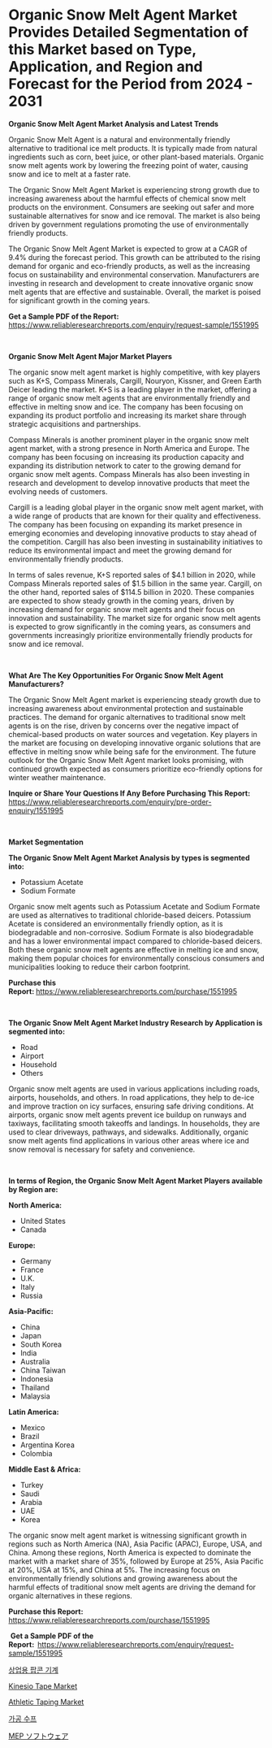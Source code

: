 <p><h1>Organic Snow Melt Agent Market Provides Detailed Segmentation of this Market based on Type, Application, and Region and Forecast for the Period from 2024 - 2031</h1></p><p><strong>Organic Snow Melt Agent Market Analysis and Latest Trends</strong></p>
<p><p>Organic Snow Melt Agent is a natural and environmentally friendly alternative to traditional ice melt products. It is typically made from natural ingredients such as corn, beet juice, or other plant-based materials. Organic snow melt agents work by lowering the freezing point of water, causing snow and ice to melt at a faster rate.</p><p>The Organic Snow Melt Agent Market is experiencing strong growth due to increasing awareness about the harmful effects of chemical snow melt products on the environment. Consumers are seeking out safer and more sustainable alternatives for snow and ice removal. The market is also being driven by government regulations promoting the use of environmentally friendly products.</p><p>The Organic Snow Melt Agent Market is expected to grow at a CAGR of 9.4% during the forecast period. This growth can be attributed to the rising demand for organic and eco-friendly products, as well as the increasing focus on sustainability and environmental conservation. Manufacturers are investing in research and development to create innovative organic snow melt agents that are effective and sustainable. Overall, the market is poised for significant growth in the coming years.</p></p>
<p><strong>Get a Sample PDF of the Report:&nbsp;</strong> <a href="https://www.reliableresearchreports.com/enquiry/request-sample/1551995">https://www.reliableresearchreports.com/enquiry/request-sample/1551995</a></p>
<p>&nbsp;</p>
<p><strong>Organic Snow Melt Agent Major Market Players</strong></p>
<p><p>The organic snow melt agent market is highly competitive, with key players such as K+S, Compass Minerals, Cargill, Nouryon, Kissner, and Green Earth Deicer leading the market. K+S is a leading player in the market, offering a range of organic snow melt agents that are environmentally friendly and effective in melting snow and ice. The company has been focusing on expanding its product portfolio and increasing its market share through strategic acquisitions and partnerships.</p><p>Compass Minerals is another prominent player in the organic snow melt agent market, with a strong presence in North America and Europe. The company has been focusing on increasing its production capacity and expanding its distribution network to cater to the growing demand for organic snow melt agents. Compass Minerals has also been investing in research and development to develop innovative products that meet the evolving needs of customers.</p><p>Cargill is a leading global player in the organic snow melt agent market, with a wide range of products that are known for their quality and effectiveness. The company has been focusing on expanding its market presence in emerging economies and developing innovative products to stay ahead of the competition. Cargill has also been investing in sustainability initiatives to reduce its environmental impact and meet the growing demand for environmentally friendly products.</p><p>In terms of sales revenue, K+S reported sales of $4.1 billion in 2020, while Compass Minerals reported sales of $1.5 billion in the same year. Cargill, on the other hand, reported sales of $114.5 billion in 2020. These companies are expected to show steady growth in the coming years, driven by increasing demand for organic snow melt agents and their focus on innovation and sustainability. The market size for organic snow melt agents is expected to grow significantly in the coming years, as consumers and governments increasingly prioritize environmentally friendly products for snow and ice removal.</p></p>
<p>&nbsp;</p>
<p><strong>What Are The Key Opportunities For Organic Snow Melt Agent Manufacturers?</strong></p>
<p><p>The Organic Snow Melt Agent market is experiencing steady growth due to increasing awareness about environmental protection and sustainable practices. The demand for organic alternatives to traditional snow melt agents is on the rise, driven by concerns over the negative impact of chemical-based products on water sources and vegetation. Key players in the market are focusing on developing innovative organic solutions that are effective in melting snow while being safe for the environment. The future outlook for the Organic Snow Melt Agent market looks promising, with continued growth expected as consumers prioritize eco-friendly options for winter weather maintenance.</p></p>
<p><strong>Inquire or Share Your Questions If Any Before Purchasing This Report:</strong> <a href="https://www.reliableresearchreports.com/enquiry/pre-order-enquiry/1551995">https://www.reliableresearchreports.com/enquiry/pre-order-enquiry/1551995</a></p>
<p>&nbsp;</p>
<p><strong>Market Segmentation</strong></p>
<p><strong>The Organic Snow Melt Agent Market Analysis by types is segmented into:</strong></p>
<p><ul><li>Potassium Acetate</li><li>Sodium Formate</li></ul></p>
<p><p>Organic snow melt agents such as Potassium Acetate and Sodium Formate are used as alternatives to traditional chloride-based deicers. Potassium Acetate is considered an environmentally friendly option, as it is biodegradable and non-corrosive. Sodium Formate is also biodegradable and has a lower environmental impact compared to chloride-based deicers. Both these organic snow melt agents are effective in melting ice and snow, making them popular choices for environmentally conscious consumers and municipalities looking to reduce their carbon footprint.</p></p>
<p><strong>Purchase this Report:&nbsp;</strong><a href="https://www.reliableresearchreports.com/purchase/1551995">https://www.reliableresearchreports.com/purchase/1551995</a></p>
<p>&nbsp;</p>
<p><strong>The Organic Snow Melt Agent Market Industry Research by Application is segmented into:</strong></p>
<p><ul><li>Road</li><li>Airport</li><li>Household</li><li>Others</li></ul></p>
<p><p>Organic snow melt agents are used in various applications including roads, airports, households, and others. In road applications, they help to de-ice and improve traction on icy surfaces, ensuring safe driving conditions. At airports, organic snow melt agents prevent ice buildup on runways and taxiways, facilitating smooth takeoffs and landings. In households, they are used to clear driveways, pathways, and sidewalks. Additionally, organic snow melt agents find applications in various other areas where ice and snow removal is necessary for safety and convenience.</p></p>
<p>&nbsp;</p>
<p><strong>In terms of Region, the Organic Snow Melt Agent Market Players available by Region are:</strong></p>
<p>
    <p> <strong> North America: </strong>
        <ul>
            <li>United States</li>
            <li>Canada</li>
        </ul>
        </p> 
    <p> <strong> Europe: </strong>
        <ul>
            <li>Germany</li>
            <li>France</li>
            <li>U.K.</li>
            <li>Italy</li>
            <li>Russia</li>
        </ul>
        </p> 
    <p> <strong> Asia-Pacific: </strong>
        <ul>
            <li>China</li>
            <li>Japan</li>
            <li>South Korea</li>
            <li>India</li>
            <li>Australia</li>
            <li>China Taiwan</li>
            <li>Indonesia</li>
            <li>Thailand</li>
            <li>Malaysia</li>
        </ul>
        </p> 
    <p> <strong> Latin America: </strong>
        <ul>
            <li>Mexico</li>
            <li>Brazil</li>
            <li>Argentina Korea</li>
            <li>Colombia</li>
        </ul>
        </p> 
    <p> <strong> Middle East & Africa: </strong>
        <ul>
            <li>Turkey</li>
            <li>Saudi</li>
            <li>Arabia</li>
            <li>UAE</li>
            <li>Korea</li>
        </ul>
    </p>
    </p>
<p><p>The organic snow melt agent market is witnessing significant growth in regions such as North America (NA), Asia Pacific (APAC), Europe, USA, and China. Among these regions, North America is expected to dominate the market with a market share of 35%, followed by Europe at 25%, Asia Pacific at 20%, USA at 15%, and China at 5%. The increasing focus on environmentally friendly solutions and growing awareness about the harmful effects of traditional snow melt agents are driving the demand for organic alternatives in these regions.</p></p>
<p><strong>Purchase this Report: </strong><a href="https://www.reliableresearchreports.com/purchase/1551995">https://www.reliableresearchreports.com/purchase/1551995</a></p>
<p>&nbsp;<strong>Get a Sample PDF of the Report:&nbsp;&nbsp;</strong><a href="https://www.reliableresearchreports.com/enquiry/request-sample/1551995">https://www.reliableresearchreports.com/enquiry/request-sample/1551995</a></p>
<p><strong></strong></p>
<p><p><a href="https://medium.com/@chickenlegs8687/%EC%83%81%EC%97%85%EC%9A%A9-%ED%8C%9D%EC%BD%98-%EA%B8%B0%EA%B3%84-%EC%8B%9C%EC%9E%A5-%EB%B6%84%EC%84%9D-cagr-%EC%8B%9C%EC%9E%A5-%EC%84%B8%EB%B6%84%ED%99%94-%EB%B0%8F-%EC%84%B8%EA%B3%84-%EC%82%B0%EC%97%85-%EA%B0%9C%EC%9A%94-b02a61d652ad">상업용 팝콘 기계</a></p><p><a href="https://issuu.com/reportprime-2/docs/kinesio-tape-market-size-2030.pptx">Kinesio Tape Market</a></p><p><a href="https://issuu.com/reportprime-2/docs/athletic-taping-market-size-2030.pptx">Athletic Taping Market</a></p><p><a href="https://medium.com/@kellyclarkson42/2024%EB%85%84%EB%B6%80%ED%84%B0-2031%EB%85%84%EA%B9%8C%EC%A7%80-%EA%B8%B0%EA%B0%84%EC%9D%84-%EC%98%88%EC%B8%A1%ED%95%9C-%EA%B0%80%EA%B3%B5-%EC%88%98%ED%94%84-%EC%8B%9C%EC%9E%A5-%EB%8F%99%ED%96%A5-%EB%B0%8F-%EC%8B%9C%EC%9E%A5-%EB%B6%84%EC%84%9D-8e5737f77c60">가공 수프</a></p><p><a href="https://medium.com/@jordanilliamson678678/mep%E3%82%BD%E3%83%95%E3%83%88%E3%82%A6%E3%82%A7%E3%82%A2%E5%B8%82%E5%A0%B4%E3%81%AE%E8%A6%8F%E6%A8%A1%E3%81%A8%E5%B8%82%E5%A0%B4%E5%8B%95%E5%90%91-%E5%AE%8C%E5%85%A8%E3%81%AA%E6%A5%AD%E7%95%8C%E6%A6%82%E8%A6%81-2024%E5%B9%B4%E3%81%8B%E3%82%892031%E5%B9%B4%E3%81%BE%E3%81%A7-6d70b990f908">MEP ソフトウェア</a></p></p>